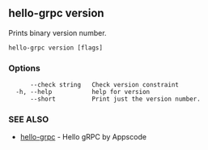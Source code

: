 ## hello-grpc version

Prints binary version number.

```
hello-grpc version [flags]
```

### Options

```
      --check string   Check version constraint
  -h, --help           help for version
      --short          Print just the version number.
```

### SEE ALSO

* [hello-grpc](hello-grpc.md)	 - Hello gRPC by Appscode

